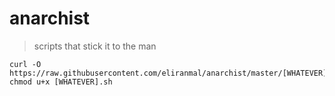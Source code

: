 # anarchist

> scripts that stick it to the man


    curl -O https://raw.githubusercontent.com/eliranmal/anarchist/master/[WHATEVER].sh
    chmod u+x [WHATEVER].sh

